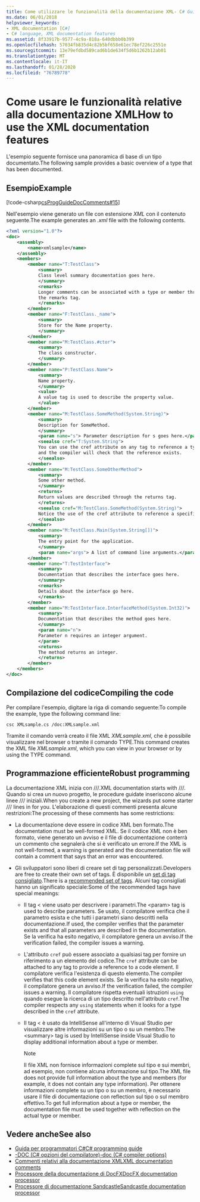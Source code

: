 ```yaml
---
title: Come utilizzare le funzionalità della documentazione XML- C# Guida alla programmazione
ms.date: 06/01/2018
helpviewer_keywords:
- XML documentation [C#]
- C# language, XML documentation features
ms.assetid: 8f33917b-9577-4c9a-818a-640dbbb0b399
ms.openlocfilehash: 57034fb835d4c82b5bf658e61ec78ef226c2551e
ms.sourcegitcommit: 13e79efdbd589cad6b1de634f5d6b1262b12ab01
ms.translationtype: MT
ms.contentlocale: it-IT
ms.lasthandoff: 01/28/2020
ms.locfileid: "76789778"
---
```

# <a name="how-to-use-the-xml-documentation-features"></a><span data-ttu-id="39380-102">Come usare le funzionalità relative alla documentazione XML</span><span class="sxs-lookup"><span data-stu-id="39380-102">How to use the XML documentation features</span></span>

<span data-ttu-id="39380-103">L'esempio seguente fornisce una panoramica di base di un tipo documentato.</span><span class="sxs-lookup"><span data-stu-id="39380-103">The following sample provides a basic overview of a type that has been documented.</span></span>

## <a name="example"></a><span data-ttu-id="39380-104">Esempio</span><span class="sxs-lookup"><span data-stu-id="39380-104">Example</span></span>

[!code-csharp[csProgGuideDocComments#15](~/samples/snippets/csharp/VS_Snippets_VBCSharp/csProgGuideDocComments/CS/DocComments.cs#15)]

<span data-ttu-id="39380-105">Nell'esempio viene generato un file con estensione *XML* con il contenuto seguente.</span><span class="sxs-lookup"><span data-stu-id="39380-105">The example generates an *.xml* file with the following contents.</span></span>

```xml
<?xml version="1.0"?>
<doc>
    <assembly>
        <name>xmlsample</name>
    </assembly>
    <members>
        <member name="T:TestClass">
            <summary>
            Class level summary documentation goes here.
            </summary>
            <remarks>
            Longer comments can be associated with a type or member through
            the remarks tag.
            </remarks>
        </member>
        <member name="F:TestClass._name">
            <summary>
            Store for the Name property.
            </summary>
        </member>
        <member name="M:TestClass.#ctor">
            <summary>
            The class constructor.
            </summary>
        </member>
        <member name="P:TestClass.Name">
            <summary>
            Name property.
            </summary>
            <value>
            A value tag is used to describe the property value.
            </value>
        </member>
        <member name="M:TestClass.SomeMethod(System.String)">
            <summary>
            Description for SomeMethod.
            </summary>
            <param name="s"> Parameter description for s goes here.</param>
            <seealso cref="T:System.String">
            You can use the cref attribute on any tag to reference a type or member 
            and the compiler will check that the reference exists.
            </seealso>
        </member>
        <member name="M:TestClass.SomeOtherMethod">
            <summary>
            Some other method.
            </summary>
            <returns>
            Return values are described through the returns tag.
            </returns>
            <seealso cref="M:TestClass.SomeMethod(System.String)">
            Notice the use of the cref attribute to reference a specific method.
            </seealso>
        </member>
        <member name="M:TestClass.Main(System.String[])">
            <summary>
            The entry point for the application.
            </summary>
            <param name="args"> A list of command line arguments.</param>
        </member>
        <member name="T:TestInterface">
            <summary>
            Documentation that describes the interface goes here.
            </summary>
            <remarks>
            Details about the interface go here.
            </remarks>
        </member>
        <member name="M:TestInterface.InterfaceMethod(System.Int32)">
            <summary>
            Documentation that describes the method goes here.
            </summary>
            <param name="n">
            Parameter n requires an integer argument.
            </param>
            <returns>
            The method returns an integer.
            </returns>
        </member>
    </members>
</doc>
```

## <a name="compiling-the-code"></a><span data-ttu-id="39380-106">Compilazione del codice</span><span class="sxs-lookup"><span data-stu-id="39380-106">Compiling the code</span></span>

<span data-ttu-id="39380-107">Per compilare l'esempio, digitare la riga di comando seguente:</span><span class="sxs-lookup"><span data-stu-id="39380-107">To compile the example, type the following command line:</span></span>

`csc XMLsample.cs /doc:XMLsample.xml`

<span data-ttu-id="39380-108">Tramite il comando verrà creato il file XML *XMLsample.xml*, che è possibile visualizzare nel browser o tramite il comando TYPE.</span><span class="sxs-lookup"><span data-stu-id="39380-108">This command creates the XML file *XMLsample.xml*, which you can view in your browser or by using the TYPE command.</span></span>

## <a name="robust-programming"></a><span data-ttu-id="39380-109">Programmazione efficiente</span><span class="sxs-lookup"><span data-stu-id="39380-109">Robust programming</span></span>

<span data-ttu-id="39380-110">La documentazione XML inizia con ///.</span><span class="sxs-lookup"><span data-stu-id="39380-110">XML documentation starts with ///.</span></span> <span data-ttu-id="39380-111">Quando si crea un nuovo progetto, le procedure guidate inseriscono alcune linee /// iniziali.</span><span class="sxs-lookup"><span data-stu-id="39380-111">When you create a new project, the wizards put some starter /// lines in for you.</span></span> <span data-ttu-id="39380-112">L'elaborazione di questi commenti presenta alcune restrizioni:</span><span class="sxs-lookup"><span data-stu-id="39380-112">The processing of these comments has some restrictions:</span></span>

- <span data-ttu-id="39380-113">La documentazione deve essere in codice XML ben formato.</span><span class="sxs-lookup"><span data-stu-id="39380-113">The documentation must be well-formed XML.</span></span> <span data-ttu-id="39380-114">Se il codice XML non è ben formato, viene generato un avviso e il file di documentazione conterrà un commento che segnalerà che si è verificato un errore.</span><span class="sxs-lookup"><span data-stu-id="39380-114">If the XML is not well-formed, a warning is generated and the documentation file will contain a comment that says that an error was encountered.</span></span>

- <span data-ttu-id="39380-115">Gli sviluppatori sono liberi di creare set di tag personalizzati.</span><span class="sxs-lookup"><span data-stu-id="39380-115">Developers are free to create their own set of tags.</span></span> <span data-ttu-id="39380-116">È disponibile un [set di tag consigliato](recommended-tags-for-documentation-comments.md).</span><span class="sxs-lookup"><span data-stu-id="39380-116">There is a [recommended set of tags](recommended-tags-for-documentation-comments.md).</span></span> <span data-ttu-id="39380-117">Alcuni tag consigliati hanno un significato speciale:</span><span class="sxs-lookup"><span data-stu-id="39380-117">Some of the recommended tags have special meanings:</span></span>

  - <span data-ttu-id="39380-118">Il tag \< viene usato per descrivere i parametri.</span><span class="sxs-lookup"><span data-stu-id="39380-118">The \<param> tag is used to describe parameters.</span></span> <span data-ttu-id="39380-119">Se usato, il compilatore verifica che il parametro esista e che tutti i parametri siano descritti nella documentazione.</span><span class="sxs-lookup"><span data-stu-id="39380-119">If used, the compiler verifies that the parameter exists and that all parameters are described in the documentation.</span></span> <span data-ttu-id="39380-120">Se la verifica ha esito negativo, il compilatore genera un avviso.</span><span class="sxs-lookup"><span data-stu-id="39380-120">If the verification failed, the compiler issues a warning.</span></span>

  - <span data-ttu-id="39380-121">L'attributo `cref` può essere associato a qualsiasi tag per fornire un riferimento a un elemento del codice.</span><span class="sxs-lookup"><span data-stu-id="39380-121">The `cref` attribute can be attached to any tag to provide a reference to a code element.</span></span> <span data-ttu-id="39380-122">Il compilatore verifica l'esistenza di questo elemento.</span><span class="sxs-lookup"><span data-stu-id="39380-122">The compiler verifies that this code element exists.</span></span> <span data-ttu-id="39380-123">Se la verifica ha esito negativo, il compilatore genera un avviso.</span><span class="sxs-lookup"><span data-stu-id="39380-123">If the verification failed, the compiler issues a warning.</span></span> <span data-ttu-id="39380-124">Il compilatore rispetta eventuali istruzioni `using` quando esegue la ricerca di un tipo descritto nell'attributo `cref`.</span><span class="sxs-lookup"><span data-stu-id="39380-124">The compiler respects any `using` statements when it looks for a type described in the `cref` attribute.</span></span>

  - <span data-ttu-id="39380-125">Il tag \< è usato da IntelliSense all'interno di Visual Studio per visualizzare altre informazioni su un tipo o su un membro.</span><span class="sxs-lookup"><span data-stu-id="39380-125">The \<summary> tag is used by IntelliSense inside Visual Studio to display additional information about a type or member.</span></span>

    > [!NOTE]
    > <span data-ttu-id="39380-126">Il file XML non fornisce informazioni complete sul tipo e sui membri, ad esempio, non contiene alcuna informazione sul tipo.</span><span class="sxs-lookup"><span data-stu-id="39380-126">The XML file does not provide full information about the type and members (for example, it does not contain any type information).</span></span> <span data-ttu-id="39380-127">Per ottenere informazioni complete su un tipo o su un membro, è necessario usare il file di documentazione con reflection sul tipo o sul membro effettivo.</span><span class="sxs-lookup"><span data-stu-id="39380-127">To get full information about a type or member, the documentation file must be used together with reflection on the actual type or member.</span></span>

## <a name="see-also"></a><span data-ttu-id="39380-128">Vedere anche</span><span class="sxs-lookup"><span data-stu-id="39380-128">See also</span></span>

- [<span data-ttu-id="39380-129">Guida per programmatori C#</span><span class="sxs-lookup"><span data-stu-id="39380-129">C# programming guide</span></span>](../index.md)
- [<span data-ttu-id="39380-130">-DOC (C# opzioni del compilatore)</span><span class="sxs-lookup"><span data-stu-id="39380-130">-doc (C# compiler options)</span></span>](../../language-reference/compiler-options/doc-compiler-option.md)
- [<span data-ttu-id="39380-131">Commenti relativi alla documentazione XML</span><span class="sxs-lookup"><span data-stu-id="39380-131">XML documentation comments</span></span>](./index.md)
- [<span data-ttu-id="39380-132">Processore della documentazione di DocFX</span><span class="sxs-lookup"><span data-stu-id="39380-132">DocFX documentation processor</span></span>](https://dotnet.github.io/docfx/)
- [<span data-ttu-id="39380-133">Processore di documentazione Sandcastle</span><span class="sxs-lookup"><span data-stu-id="39380-133">Sandcastle documentation processor</span></span>](https://github.com/EWSoftware/SHFB)
